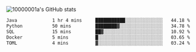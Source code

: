 ![10000001a's GitHub stats](https://github-readme-stats.vercel.app/api?username=10000001a&show_icons=true&theme=onedark&count_private=true)

<!-- [![Top Langs](https://github-readme-stats.vercel.app/api/top-langs/?username=10000001a&layout=compact&theme=onedark&langs_count=5)](https://github.com/anuraghazra/github-readme-stats) -->
<!--
**10000001a/10000001a** is a ✨ _special_ ✨ repository because its `README.md` (this file) appears on your GitHub profile.

Here are some ideas to get you started:

- 🔭 I’m currently working on ...
- 🌱 I’m currently learning ...
- 👯 I’m looking to collaborate on ...
- 🤔 I’m looking for help with ...
- 💬 Ask me about ...
- 📫 How to reach me: ...
- 😄 Pronouns: ...
- ⚡ Fun fact: ...
-->

<!--START_SECTION:waka-->

```txt
Java             1 hr 4 mins     ███████████░░░░░░░░░░░░░░   44.18 %
Python           50 mins         ████████▓░░░░░░░░░░░░░░░░   34.78 %
SQL              15 mins         ██▓░░░░░░░░░░░░░░░░░░░░░░   10.92 %
Docker           5 mins          █░░░░░░░░░░░░░░░░░░░░░░░░   03.65 %
TOML             4 mins          ▓░░░░░░░░░░░░░░░░░░░░░░░░   03.24 %
```

<!--END_SECTION:waka-->
